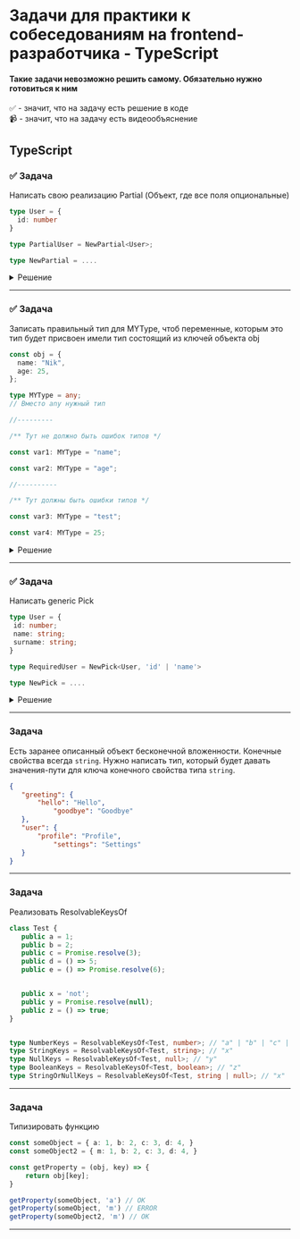 # Задачи для практики к собеседованиям на frontend-разработчика - TypeScript

#### Такие задачи невозможно решить самому. Обязательно нужно готовиться к ним

✅ - значит, что на задачу есть решение в коде  
📹 - значит, что на задачу есть видеообъяснение

## TypeScript

### ✅ Задача

Написать свою реализацию Partial (Объект, где все поля опциональные)   

```ts
type User = {  
  id: number  
}  

type PartialUser = NewPartial<User>;

type NewPartial = ....
```

<details>
  <summary>Решение</summary>

```ts
type NewPartial<T> = {  
  [key in keyof T]?: T[key];  
}
```
</details>

 ---
 <!--  ------------------------------------------------------------------------------------------------------------------------------------------------------- -->

### ✅ Задача

Записать правильный тип для MYType, чтоб переменные, которым это тип будет присвоен имели тип состоящий из ключей объекта obj

```ts
const obj = {
  name: "Nik",
  age: 25,
};

type MYType = any;
// Вместо any нужный тип

//---------

/** Тут не должно быть ошибок типов */

const var1: MYType = "name";

const var2: MYType = "age";

//----------

/** Тут должны быть ошибки типов */

const var3: MYType = "test";

const var4: MYType = 25;

```

<details>
  <summary>Решение</summary>

```ts
  type MYType = keyof typeof obj // "name" |"age"
```
</details>

  ---
 <!--  ------------------------------------------------------------------------------------------------------------------------------------------------------- -->


 ### ✅ Задача

 Написать generic Pick

 ```ts
type User = {
  id: number;
  name: string;
  surname: string;
}

type RequiredUser = NewPick<User, 'id' | 'name'>

type NewPick = ....

```

<details>
  <summary>Решение</summary>

```ts
type NewPick<T, K extends keyof T> = {
    [P in K]: T[P];
}
```
</details>






  ---
 <!--  ------------------------------------------------------------------------------------------------------------------------------------------------------- -->


### Задача

Есть заранее описанный объект бесконечной вложенности. Конечные свойства всегда `string`. Нужно написать тип, который будет давать значения-пути для ключа конечного свойства типа `string`.

 ```json
{
    "greeting": {
        "hello": "Hello",
            "goodbye": "Goodbye"
    },
    "user": {
        "profile": "Profile",
            "settings": "Settings"
    }
}
```

  ---
 <!--  ------------------------------------------------------------------------------------------------------------------------------------------------------- -->

### Задача

Реализовать ResolvableKeysOf

```ts
class Test {
   public a = 1;
   public b = 2;
   public c = Promise.resolve(3);
   public d = () => 5;
   public e = () => Promise.resolve(6);


   public x = 'not';
   public y = Promise.resolve(null);
   public z = () => true;
}


type NumberKeys = ResolvableKeysOf<Test, number>; // "a" | "b" | "c" | "d" | "e"
type StringKeys = ResolvableKeysOf<Test, string>; // "x"
type NullKeys = ResolvableKeysOf<Test, null>; // "y"
type BooleanKeys = ResolvableKeysOf<Test, boolean>; // "z"
type StringOrNullKeys = ResolvableKeysOf<Test, string | null>; // "x" | "y"
```

  ---
 <!--  ------------------------------------------------------------------------------------------------------------------------------------------------------- -->


### Задача

Типизировать функцию

```ts
const someObject = { a: 1, b: 2, c: 3, d: 4, }
const someObject2 = { m: 1, b: 2, c: 3, d: 4, }

const getProperty = (obj, key) => {
    return obj[key];
}

getProperty(someObject, 'a') // OK
getProperty(someObject, 'm') // ERROR
getProperty(someObject2, 'm') // OK
```

  ---
 <!--  ------------------------------------------------------------------------------------------------------------------------------------------------------- -->
